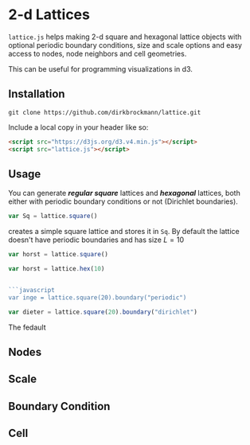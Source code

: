 # 2-d Lattices

```lattice.js``` helps making 2-d square and hexagonal lattice objects with optional periodic boundary conditions, size and scale options and easy access to nodes, node neighbors and cell geometries. 

This can be useful for programming visualizations in d3. 

## Installation


```shell
git clone https://github.com/dirkbrockmann/lattice.git
```

Include a local copy in your header like so:

```html
<script src="https://d3js.org/d3.v4.min.js"></script>
<script src="lattice.js"></script>
```

## Usage

You can generate ***regular square*** lattices and ***hexagonal*** lattices, both either with periodic boundary conditions or not (Dirichlet boundaries). 


```js
var Sq = lattice.square()
```
creates a simple square lattice and stores it in ```Sq```. By default the lattice doesn't have periodic boundaries and has size $L=10$

```javascript
var horst = lattice.square()
```

```javascript
var horst = lattice.hex(10)


```javascript
var inge = lattice.square(20).boundary("periodic")
```

```javascript
var dieter = lattice.square(20).boundary("dirichlet")
```

The fedault


## Nodes

## Scale

## Boundary Condition

## Cell

